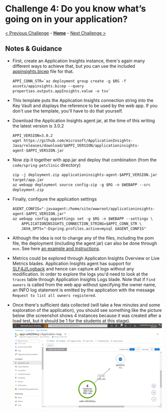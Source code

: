 # Challenge 4:  Do you know what’s going on in your application?

[< Previous Challenge](./solution-03.md) - **[Home](../README.md)** - [Next Challenge >](./solution-05.md)

## Notes & Guidance

- First, create an Application Insights instance, there's again many different ways to achieve that, but you can use the included [appinsights.bicep](./assets/appinsights.bicep) file for that.

    ```shell
    APPI_CONN_STR=`az deployment group create -g $RG -f assets/appinsights.bicep --query properties.outputs.appInsights.value -o tsv`
    ```

- This template puts the Application Insights connection string into the Key Vault and displays the reference to be used by the web app. If you don't use the template, you'll have to do that yourself.
- Download the Application Insights agent jar, at the time of this writing the latest version is 3.0.2

    ```shell
    APPI_VERSION=3.0.2
    wget https://github.com/microsoft/ApplicationInsights-Java/releases/download/$APPI_VERSION/applicationinsights-agent-$APPI_VERSION.jar
    ```

- Now zip it together with app.jar and deploy that combination (from the `code/spring-petclinic` directory)

    ```shell
    zip -j deployment.zip applicationinsights-agent-$APPI_VERSION.jar target/app.jar
    az webapp deployment source config-zip -g $RG -n $WEBAPP --src deployment.zip
    ```

- Finally, configure the application settings

    ```shell
    AGENT_CONFIG="-javaagent:/home/site/wwwroot/applicationinsights-agent-$APPI_VERSION.jar"
    az webapp config appsettings set -g $RG -n $WEBAPP --settings \
        APPLICATIONINSIGHTS_CONNECTION_STRING=$APPI_CONN_STR \
        JAVA_OPTS="-Dspring.profiles.active=mysql $AGENT_CONFIG"    
    ```

- Although the idea is not to change any of the files, including the pom file, the deployment (including the agent jar) can also be done through `mvn`. See here [an example and instructions](https://github.com/meken/app-services-app-insights-java).
- Metrics could be explored through Applicaton Insights Overview or Live Metrics blades. Application Insights agent has support for [SLF4J/Logback](https://logback.qos.ch) and hence can capture all logs without any modification. In order to explore the logs you'd need to look at the `traces` table through Application Insights Logs blade. Note that if `Find owners` is called from the web app without specifying the owner name, an INFO log statement is emitted by the application with the message `Request to list all owners registered`.
- Once there's sufficient data collected (will take a few minutes and some exploration of the application), you should see something like the picture below (the screenshot shows 4 instances because it was created after a load test, but it should be 1 for the students at this stage).
    ![Application Map](./images/application-map.png)
